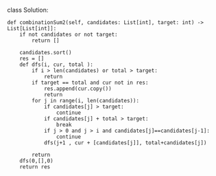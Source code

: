 class Solution:

    def combinationSum2(self, candidates: List[int], target: int) -> List[List[int]]:
        if not candidates or not target:
            return []
    
        candidates.sort()
        res = []
        def dfs(i, cur, total ):
            if i > len(candidates) or total > target:
                return 
            if target == total and cur not in res:
                res.append(cur.copy())
                return 
            for j in range(i, len(candidates)):
                if candidates[j] > target:
                    continue
                if candidates[j] + total > target:
                    break
                if j > 0 and j > i and candidates[j]==candidates[j-1]:
                    continue
                dfs(j+1 , cur + [candidates[j]], total+candidates[j])
                    
            return 
        dfs(0,[],0)
        return res
